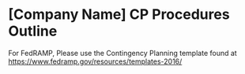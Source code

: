 # [Company Name] CP Procedures Outline
For FedRAMP, Please use the Contingency Planning template found at https://www.fedramp.gov/resources/templates-2016/
